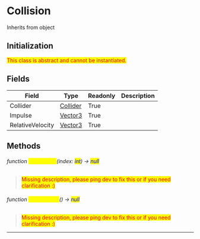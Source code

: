 # Collision
Inherits from object
## Initialization
<mark style="color:red;">This class is abstract and cannot be instantiated.</mark>
## Fields
|Field|Type|Readonly|Description|
|---|---|---|---|
|Collider|[Collider](../objects/Collider.md)|True||
|Impulse|[Vector3](../objects/Vector3.md)|True||
|RelativeVelocity|[Vector3](../objects/Vector3.md)|True||
## Methods
###### function <mark style="color:yellow;">GetContact</mark>(index: <mark style="color:blue;">int</mark>) → <mark style="color:blue;">null</mark>
> <mark style="color:red;">Missing description, please ping dev to fix this or if you need clarification :)</mark>

###### function <mark style="color:yellow;">GetContacts</mark>() → <mark style="color:blue;">null</mark>
> <mark style="color:red;">Missing description, please ping dev to fix this or if you need clarification :)</mark>


---

